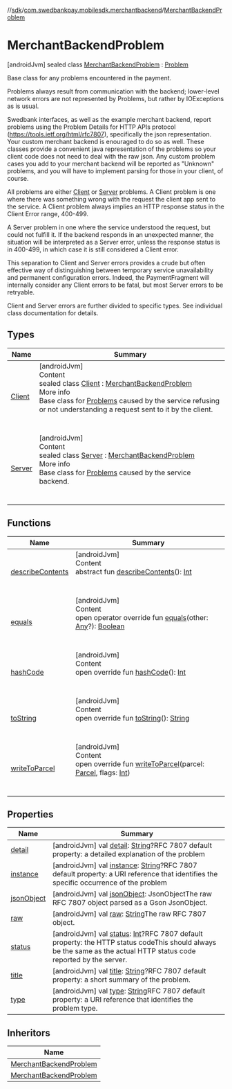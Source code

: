 //[sdk](../../../index.md)/[com.swedbankpay.mobilesdk.merchantbackend](../index.md)/[MerchantBackendProblem](index.md)



# MerchantBackendProblem  
 [androidJvm] sealed class [MerchantBackendProblem](index.md) : [Problem](../../com.swedbankpay.mobilesdk/-problem/index.md)

Base class for any problems encountered in the payment.



Problems always result from communication with the backend; lower-level network errors are not represented by Problems, but rather by IOExceptions as is usual.



Swedbank interfaces, as well as the example merchant backend, report problems using the Problem Details for HTTP APIs protocol (https://tools.ietf.org/html/rfc7807), specifically the json representation. Your custom merchant backend is enouraged to do so as well. These classes provide a convenient java representation of the problems so your client code does not need to deal with the raw json. Any custom problem cases you add to your merchant backend will be reported as "Unknown" problems, and you will have to implement parsing for those in your client, of course.



All problems are either [Client](-client/index.md) or [Server](-server/index.md) problems. A Client problem is one where there was something wrong with the request the client app sent to the service. A Client problem always implies an HTTP response status in the Client Error range, 400-499.



A Server problem in one where the service understood the request, but could not fulfill it. If the backend responds in an unexpected manner, the situation will be interpreted as a Server error, unless the response status is in 400-499, in which case it is still considered a Client error.



This separation to Client and Server errors provides a crude but often effective way of distinguishing between temporary service unavailability and permanent configuration errors. Indeed, the PaymentFragment will internally consider any Client errors to be fatal, but most Server errors to be retryable.



Client and Server errors are further divided to specific types. See individual class documentation for details.

   


## Types  
  
|  Name |  Summary | 
|---|---|
| <a name="com.swedbankpay.mobilesdk.merchantbackend/MerchantBackendProblem.Client///PointingToDeclaration/"></a>[Client](-client/index.md)| <a name="com.swedbankpay.mobilesdk.merchantbackend/MerchantBackendProblem.Client///PointingToDeclaration/"></a>[androidJvm]  <br>Content  <br>sealed class [Client](-client/index.md) : [MerchantBackendProblem](index.md)  <br>More info  <br>Base class for [Problems](index.md) caused by the service refusing or not understanding a request sent to it by the client.  <br><br><br>|
| <a name="com.swedbankpay.mobilesdk.merchantbackend/MerchantBackendProblem.Server///PointingToDeclaration/"></a>[Server](-server/index.md)| <a name="com.swedbankpay.mobilesdk.merchantbackend/MerchantBackendProblem.Server///PointingToDeclaration/"></a>[androidJvm]  <br>Content  <br>sealed class [Server](-server/index.md) : [MerchantBackendProblem](index.md)  <br>More info  <br>Base class for [Problems](index.md) caused by the service backend.  <br><br><br>|


## Functions  
  
|  Name |  Summary | 
|---|---|
| <a name="android.os/Parcelable/describeContents/#/PointingToDeclaration/"></a>[describeContents](-server/-unknown/index.md#-1578325224%2FFunctions%2F462465411)| <a name="android.os/Parcelable/describeContents/#/PointingToDeclaration/"></a>[androidJvm]  <br>Content  <br>abstract fun [describeContents](-server/-unknown/index.md#-1578325224%2FFunctions%2F462465411)(): [Int](https://kotlinlang.org/api/latest/jvm/stdlib/kotlin/-int/index.html)  <br><br><br>|
| <a name="com.swedbankpay.mobilesdk/Problem/equals/#kotlin.Any?/PointingToDeclaration/"></a>[equals](../../com.swedbankpay.mobilesdk/-problem/equals.md)| <a name="com.swedbankpay.mobilesdk/Problem/equals/#kotlin.Any?/PointingToDeclaration/"></a>[androidJvm]  <br>Content  <br>open operator override fun [equals](../../com.swedbankpay.mobilesdk/-problem/equals.md)(other: [Any](https://kotlinlang.org/api/latest/jvm/stdlib/kotlin/-any/index.html)?): [Boolean](https://kotlinlang.org/api/latest/jvm/stdlib/kotlin/-boolean/index.html)  <br><br><br>|
| <a name="com.swedbankpay.mobilesdk/Problem/hashCode/#/PointingToDeclaration/"></a>[hashCode](../../com.swedbankpay.mobilesdk/-problem/hash-code.md)| <a name="com.swedbankpay.mobilesdk/Problem/hashCode/#/PointingToDeclaration/"></a>[androidJvm]  <br>Content  <br>open override fun [hashCode](../../com.swedbankpay.mobilesdk/-problem/hash-code.md)(): [Int](https://kotlinlang.org/api/latest/jvm/stdlib/kotlin/-int/index.html)  <br><br><br>|
| <a name="com.swedbankpay.mobilesdk/Problem/toString/#/PointingToDeclaration/"></a>[toString](../../com.swedbankpay.mobilesdk/-problem/to-string.md)| <a name="com.swedbankpay.mobilesdk/Problem/toString/#/PointingToDeclaration/"></a>[androidJvm]  <br>Content  <br>open override fun [toString](../../com.swedbankpay.mobilesdk/-problem/to-string.md)(): [String](https://kotlinlang.org/api/latest/jvm/stdlib/kotlin/-string/index.html)  <br><br><br>|
| <a name="com.swedbankpay.mobilesdk.merchantbackend/MerchantBackendProblem/writeToParcel/#android.os.Parcel#kotlin.Int/PointingToDeclaration/"></a>[writeToParcel](write-to-parcel.md)| <a name="com.swedbankpay.mobilesdk.merchantbackend/MerchantBackendProblem/writeToParcel/#android.os.Parcel#kotlin.Int/PointingToDeclaration/"></a>[androidJvm]  <br>Content  <br>open override fun [writeToParcel](write-to-parcel.md)(parcel: [Parcel](https://developer.android.com/reference/kotlin/android/os/Parcel.html), flags: [Int](https://kotlinlang.org/api/latest/jvm/stdlib/kotlin/-int/index.html))  <br><br><br>|


## Properties  
  
|  Name |  Summary | 
|---|---|
| <a name="com.swedbankpay.mobilesdk.merchantbackend/MerchantBackendProblem/detail/#/PointingToDeclaration/"></a>[detail](index.md#-1889271045%2FProperties%2F462465411)| <a name="com.swedbankpay.mobilesdk.merchantbackend/MerchantBackendProblem/detail/#/PointingToDeclaration/"></a> [androidJvm] val [detail](index.md#-1889271045%2FProperties%2F462465411): [String](https://kotlinlang.org/api/latest/jvm/stdlib/kotlin/-string/index.html)?RFC 7807 default property: a detailed explanation of the problem   <br>|
| <a name="com.swedbankpay.mobilesdk.merchantbackend/MerchantBackendProblem/instance/#/PointingToDeclaration/"></a>[instance](index.md#282344311%2FProperties%2F462465411)| <a name="com.swedbankpay.mobilesdk.merchantbackend/MerchantBackendProblem/instance/#/PointingToDeclaration/"></a> [androidJvm] val [instance](index.md#282344311%2FProperties%2F462465411): [String](https://kotlinlang.org/api/latest/jvm/stdlib/kotlin/-string/index.html)?RFC 7807 default property: a URI reference that identifies the specific occurrence of the problem   <br>|
| <a name="com.swedbankpay.mobilesdk.merchantbackend/MerchantBackendProblem/jsonObject/#/PointingToDeclaration/"></a>[jsonObject](index.md#1435541061%2FProperties%2F462465411)| <a name="com.swedbankpay.mobilesdk.merchantbackend/MerchantBackendProblem/jsonObject/#/PointingToDeclaration/"></a> [androidJvm] val [jsonObject](index.md#1435541061%2FProperties%2F462465411): JsonObjectThe raw RFC 7807 object parsed as a Gson JsonObject.   <br>|
| <a name="com.swedbankpay.mobilesdk.merchantbackend/MerchantBackendProblem/raw/#/PointingToDeclaration/"></a>[raw](index.md#809266310%2FProperties%2F462465411)| <a name="com.swedbankpay.mobilesdk.merchantbackend/MerchantBackendProblem/raw/#/PointingToDeclaration/"></a> [androidJvm] val [raw](index.md#809266310%2FProperties%2F462465411): [String](https://kotlinlang.org/api/latest/jvm/stdlib/kotlin/-string/index.html)The raw RFC 7807 object.   <br>|
| <a name="com.swedbankpay.mobilesdk.merchantbackend/MerchantBackendProblem/status/#/PointingToDeclaration/"></a>[status](index.md#1585017466%2FProperties%2F462465411)| <a name="com.swedbankpay.mobilesdk.merchantbackend/MerchantBackendProblem/status/#/PointingToDeclaration/"></a> [androidJvm] val [status](index.md#1585017466%2FProperties%2F462465411): [Int](https://kotlinlang.org/api/latest/jvm/stdlib/kotlin/-int/index.html)?RFC 7807 default property: the HTTP status codeThis should always be the same as the actual HTTP status code reported by the server.   <br>|
| <a name="com.swedbankpay.mobilesdk.merchantbackend/MerchantBackendProblem/title/#/PointingToDeclaration/"></a>[title](index.md#-1937530858%2FProperties%2F462465411)| <a name="com.swedbankpay.mobilesdk.merchantbackend/MerchantBackendProblem/title/#/PointingToDeclaration/"></a> [androidJvm] val [title](index.md#-1937530858%2FProperties%2F462465411): [String](https://kotlinlang.org/api/latest/jvm/stdlib/kotlin/-string/index.html)?RFC 7807 default property: a short summary of the problem.   <br>|
| <a name="com.swedbankpay.mobilesdk.merchantbackend/MerchantBackendProblem/type/#/PointingToDeclaration/"></a>[type](index.md#1875559410%2FProperties%2F462465411)| <a name="com.swedbankpay.mobilesdk.merchantbackend/MerchantBackendProblem/type/#/PointingToDeclaration/"></a> [androidJvm] val [type](index.md#1875559410%2FProperties%2F462465411): [String](https://kotlinlang.org/api/latest/jvm/stdlib/kotlin/-string/index.html)RFC 7807 default property: a URI reference that identifies the problem type.   <br>|


## Inheritors  
  
|  Name | 
|---|
| <a name="com.swedbankpay.mobilesdk.merchantbackend/MerchantBackendProblem.Client///PointingToDeclaration/"></a>[MerchantBackendProblem](-client/index.md)|
| <a name="com.swedbankpay.mobilesdk.merchantbackend/MerchantBackendProblem.Server///PointingToDeclaration/"></a>[MerchantBackendProblem](-server/index.md)|

